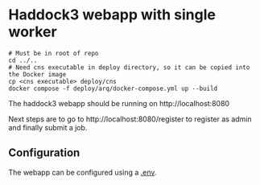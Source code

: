 # Haddock3 webapp with single worker

```shell
# Must be in root of repo
cd ../..
# Need cns executable in deploy directory, so it can be copied into the Docker image
cp <cns executable> deploy/cns
docker compose -f deploy/arq/docker-compose.yml up --build
```

The haddock3 webapp should be running on http://localhost:8080

Next steps are to go to http://localhost:8080/register to register as admin and finally submit a job.

## Configuration

The webapp can be configured using a [.env](.env).
